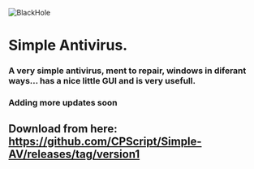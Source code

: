 ![BlackHole](https://user-images.githubusercontent.com/83523587/236891635-5a7d1b99-0305-401a-9a7e-a10a0756784d.png)
# Simple Antivirus.

### A very simple antivirus, ment to repair, windows in diferant ways... has a nice little GUI and is very usefull.
### Adding more updates soon


## Download from here: https://github.com/CPScript/Simple-AV/releases/tag/version1
